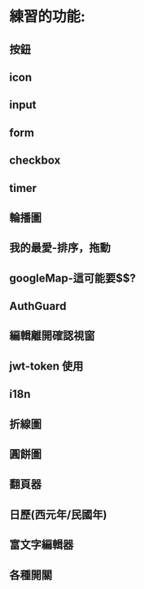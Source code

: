 # 練習的功能:
## 按鈕
## icon
## input
## form
## checkbox
## timer
## 輪播圖
## 我的最愛-排序，拖動
## googleMap-這可能要$$?
## AuthGuard
## 編輯離開確認視窗
## jwt-token 使用
## i18n
## 折線圖
## 圓餅圖
## 翻頁器
## 日歷(西元年/民國年)
## 富文字編輯器
## 各種開關